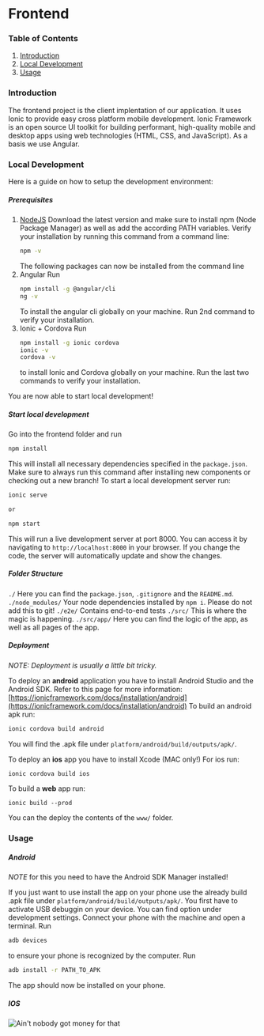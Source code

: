 # Frontend
### Table of Contents 
1. [Introduction](#Introduction) 
2. [Local Development](#Installation)
3. [Usage](#Usage)

<a name="Introduction"></a>

### Introduction

The frontend project is the client implentation of our application. It uses Ionic to provide easy cross platform mobile development. Ionic Framework is an open source UI toolkit for building performant, high-quality mobile and desktop apps using web technologies (HTML, CSS, and JavaScript). As a basis we use Angular.


<a name="Installation"></a>

### Local Development

Here is a guide on how to setup the development environment:

##### Prerequisites
1. [NodeJS](https://nodejs.org/en/)
    Download the latest version and make sure to install npm (Node Package Manager) as well as add the according PATH variables. Verify your installation by running this command from a command line:
    ```sh
    npm -v
    ```
    The following packages can now be installed from the command line
2. Angular
    Run
    ```sh
    npm install -g @angular/cli
    ng -v
    ```
    To install the angular cli globally on your machine. Run 2nd command to verify your installation.
3. Ionic + Cordova
    Run
    ```sh
    npm install -g ionic cordova
    ionic -v
    cordova -v
    ```
    to install Ionic and Cordova globally on your machine. Run the last two commands to verify your installation.

You are now able to start local development!

##### Start local development
Go into the frontend folder and run
```sh
npm install
```
This will install all necessary dependencies specified in the `package.json`. Make sure to always run this command after installing new components or checking out a new branch!
To start a local development server run:
```sh
ionic serve

or

npm start
```
This will run a live development server at port 8000. You can access it by navigating to `http://localhost:8000` in your browser. If you change the code, the server will automatically update and show the changes.

##### Folder Structure
`./`
Here you can find the `package.json`, `.gitignore` and the `README.md`.
`./node_modules/`
Your node dependencies installed by `npm i`. Please do not add this to git!
`./e2e/`
Contains end-to-end tests
`./src/`
This is where the magic is happening.
`./src/app/`
Here you can find the logic of the app, as well as all pages of the app.

##### Deployment
*NOTE: Deployment is usually a little bit tricky.* 

To deploy an **android** application you have to install Android Studio and the Android SDK. Refer to this page for more information: [https://ionicframework.com/docs/installation/android](https://ionicframework.com/docs/installation/android)
To build an android apk run:
```sh
ionic cordova build android
```
You will find the .apk file under `platform/android/build/outputs/apk/`.

To deploy an **ios** app you have to install Xcode (MAC only!)
For ios run:
```sh
ionic cordova build ios
```
To build a **web** app run:
```
ionic build --prod
```
You can the deploy the contents of the `www/` folder.

<a name="Usage"></a>

### Usage
##### Android
*NOTE* for this you need to have the Android SDK Manager installed! 

If you just want to use install the app on your phone use the already build .apk file under `platform/android/build/outputs/apk/`. 
You first have to activate USB debuggin on your device. You can find option under development settings.
Connect your phone with the machine and open a terminal. Run 
```sh
adb devices
```
to ensure your phone is recognized by the computer.
Run
```sh
adb install -r PATH_TO_APK
```
The app should now be installed on your phone.

##### IOS
![Ain't nobody got money for that](http://m.quickmeme.com/img/f6/f6e7db7d95e61a877a01f49cc002fdda316a104cfdccee8a2aa665c164e64428.jpg)